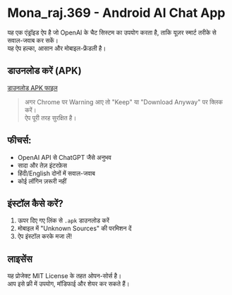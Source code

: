 # Mona_raj.369 - Android AI Chat App

यह एक एंड्रॉइड ऐप है जो OpenAI के चैट सिस्टम का उपयोग करता है, ताकि यूज़र स्मार्ट तरीके से सवाल-जवाब कर सकें।  
यह ऐप हल्का, आसान और मोबाइल-फ्रेंडली है।

## डाउनलोड करें (APK)
[डाउनलोड APK फाइल](https://monaraj369.github.io/Mona_raj.369/app-release.apk)

> अगर Chrome पर Warning आए तो "Keep" या "Download Anyway" पर क्लिक करें।  
> ऐप पूरी तरह सुरक्षित है।

## फीचर्स:
- OpenAI API से ChatGPT जैसे अनुभव
- सादा और तेज़ इंटरफ़ेस
- हिंदी/English दोनों में सवाल-जवाब
- कोई लॉगिन ज़रूरी नहीं

## इंस्टॉल कैसे करें?
1. ऊपर दिए गए लिंक से `.apk` डाउनलोड करें
2. मोबाइल में "Unknown Sources" की परमिशन दें
3. ऐप इंस्टॉल करके मजा लें!

## लाइसेंस
यह प्रोजेक्ट MIT License के तहत ओपन-सोर्स है।  
आप इसे फ्री में उपयोग, मॉडिफाई और शेयर कर सकते हैं।


<!--
**Monaraj369/Monaraj369** is a ✨ _special_ ✨ repository because its `README.md` (this file) appears on your GitHub profile.

Here are some ideas to get you started:

- 🔭 I’m currently working on ...
- 🌱 I’m currently learning ...
- 👯 I’m looking to collaborate on ...
- 🤔 I’m looking for help with ...
- 💬 Ask me about ...
- 📫 How to reach me: ...
- 😄 Pronouns: ...
- ⚡ Fun fact: ...
-->
